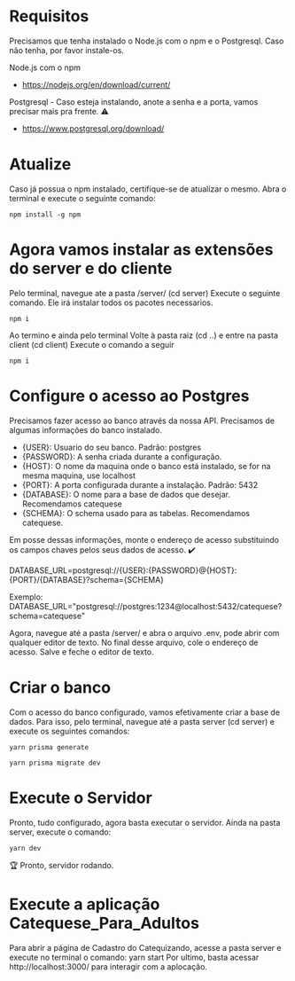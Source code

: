 # Requisitos

Precisamos que tenha instalado o Node.js com o npm e o Postgresql.
Caso não tenha, por favor instale-os.

Node.js com o npm

- https://nodejs.org/en/download/current/

Postgresql - Caso esteja instalando, anote a senha e a porta, vamos precisar mais pra frente. :warning:

- https://www.postgresql.org/download/

# Atualize

Caso já possua o npm instalado, certifique-se de atualizar o mesmo.
Abra o terminal e execute o seguinte comando:

```
npm install -g npm
```

# Agora vamos instalar as extensões do server e do cliente

Pelo terminal, navegue ate a pasta /server/ (cd server)
Execute o seguinte comando. Ele irá instalar todos os pacotes necessarios.

```
npm i
```

Ao termino e ainda pelo terminal
Volte à pasta raiz (cd ..) e entre na pasta client (cd client)
Execute o comando a seguir

```
npm i
```

# Configure o acesso ao Postgres

Precisamos fazer acesso ao banco através da nossa API.
Precisamos de algumas informações do banco instalado.

- {USER}: Usuario do seu banco. Padrão: postgres
- {PASSWORD}: A senha criada durante a configuração.
- {HOST}: O nome da maquina onde o banco está instalado, se for na mesma maquina, use localhost
- {PORT}: A porta configurada durante a instalação. Padrão: 5432
- {DATABASE}: O nome para a base de dados que desejar. Recomendamos catequese
- {SCHEMA}: O schema usado para as tabelas. Recomendamos catequese.

Em posse dessas informações, monte o endereço de acesso substituindo os campos chaves pelos seus dados de acesso. :heavy_check_mark:

DATABASE_URL=postgresql://{USER}:{PASSWORD}@{HOST}:{PORT}/{DATABASE}?schema={SCHEMA}

Exemplo:
DATABASE_URL="postgresql://postgres:1234@localhost:5432/catequese?schema=catequese"

Agora, navegue até a pasta /server/ e abra o arquivo .env, pode abrir com qualquer editor de texto.
No final desse arquivo, cole o endereço de acesso.
Salve e feche o editor de texto.

# Criar o banco

Com o acesso do banco configurado, vamos efetivamente criar a base de dados.
Para isso, pelo terminal, navegue até a pasta server (cd server) e execute os seguintes comandos:

```
yarn prisma generate
```

```
yarn prisma migrate dev
```

# Execute o Servidor

Pronto, tudo configurado, agora basta executar o servidor.
Ainda na pasta server, execute o comando:

```
yarn dev
```

:trophy: Pronto, servidor rodando.

# Execute a aplicação Catequese_Para_Adultos

Para abrir a página de Cadastro do Catequizando, acesse a pasta server e execute no terminal o comando: yarn start
Por ultimo, basta acessar http://localhost:3000/ para interagir com a aplocação.
